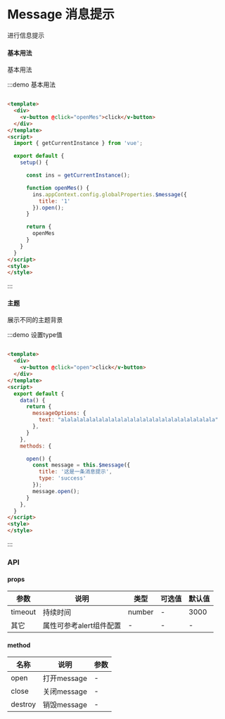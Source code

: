 # Message 消息提示

进行信息提示

#### 基本用法

基本用法

:::demo 基本用法

```html

<template>
  <div>
    <v-button @click="openMes">click</v-button>
  </div>
</template>
<script>
  import { getCurrentInstance } from 'vue';

  export default {
    setup() {

      const ins = getCurrentInstance();

      function openMes() {
        ins.appContext.config.globalProperties.$message({
          title: '1'
        }).open();
      }

      return {
        openMes
      }
    }
  }
</script>
<style>
</style>
```

:::

#### 主题

展示不同的主题背景

:::demo 设置type值

```html

<template>
  <div>
    <v-button @click="open">click</v-button>
  </div>
</template>
<script>
  export default {
    data() {
      return {
        messageOptions: {
          text: "alalalalalalalalalalalalalalalalalalalalalalalala"
        },
      }
    },
    methods: {

      open() {
        const message = this.$message({
          title: '这是一条消息提示',
          type: 'success'
        });
        message.open();
      }
    },
  }
</script>
<style>
</style>
```

:::

### API

#### props

| 参数      | 说明          | 类型      | 可选值                           | 默认值  |
|---------- |-------------- |---------- |--------------------------------  |-------- |
| timeout | 持续时间 | number | - | 3000 |
| 其它 | 属性可参考alert组件配置 | - | - | - |

#### method

| 名称 | 说明 | 参数 |
|---------- |-------- |---------- |
| open | 打开message | - |
| close | 关闭message | - |
| destroy | 销毁message | - |
